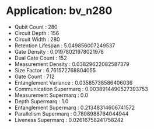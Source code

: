 # Application: bv_n280
- Qubit Count : 280
- Circuit Depth : 156
- Circuit Width : 280
- Retention Lifespan : 5.049856007249537
- Gate Density : 0.01978021978021978
- Dual Gate Count : 152
- Measurement Density : 0.03829622082587379
- Size Factor : 6.761572768804055
- Gate Count : 712
- Entanglement Variance : 0.03585738586406036
- Communication Supermarq : 0.0038914490527393753
- Measurement Supermarq : 0.0
- Depth Supermarq : 1.0
- Entanglement Supermarq : 0.21348314606741572
- Parallelism Supermarq : 0.7808988764044944
- Liveness Supermarq : 0.02616758241758242
